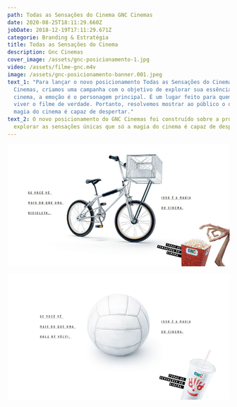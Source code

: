 ```yaml
---
path: Todas as Sensações do Cinema GNC Cinemas
date: 2020-08-25T18:11:29.660Z
jobDate: 2018-12-19T17:11:29.671Z
categorie: Branding & Estratégia
title: Todas as Sensações do Cinema
description: Gnc Cinemas
cover_image: /assets/gnc-posicionamento-1.jpg
video: /assets/filme-gnc.m4v
image: /assets/gnc-posicionamento-banner.001.jpeg
text_1: "Para lançar o novo posicionamento Todas as Sensações do Cinema do GNC
  Cinemas, criamos uma campanha com o objetivo de explorar sua essência: no
  cinema, a emoção é o personagem principal. É um lugar feito para quem gosta de
  viver o filme de verdade. Portanto, resolvemos mostrar ao público o que a
  magia do cinema é capaz de despertar."
text_2: O novo posicionamento do GNC Cinemas foi construído sobre a proposta de
  explorar as sensações únicas que só a magia do cinema é capaz de despertar.
---
```

![](/assets/gnc-posicionamento-1.jpg)

![](/assets/gnc-posicionamento-2.jpg)